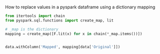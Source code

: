 How to replace values in a pyspark dataframe using a dictionary mapping

```python
from itertools import chain
from pyspark.sql.functions import create_map, lit

# _map is the dictionary
mapping = create_map([F.lit(x) for x in chain(*_map.items())])


data.withColumn('Mapped', mapping[data['Original']])
```